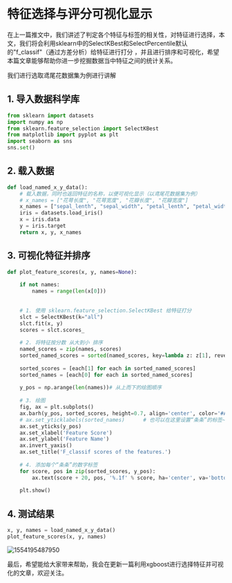 # 特征选择与评分可视化显示

在上一篇推文中，我们讲述了判定各个特征与标签的相关性，对特征进行选择，本文，我们将会利用sklearn中的SelectKBest和SelectPercentile默认的"f_classif"（通过方差分析）给特征进行打分 ，并且进行排序和可视化，希望本篇文章能够帮助你进一步挖掘数据当中特征之间的统计关系。

我们进行选取鸢尾花数据集为例进行讲解

## 1. 导入数据科学库

```python
from sklearn import datasets
import numpy as np
from sklearn.feature_selection import SelectKBest
from matplotlib import pyplot as plt
import seaborn as sns
sns.set()
```

## 2. 载入数据

```python
def load_named_x_y_data():
    # 载入数据，同时也返回特征的名称，以便可视化显示（以鸢尾花数据集为例）
    # x_names = ["花萼长度", "花萼宽度", "花瓣长度", "花瓣宽度"]
    x_names = ["sepal_lenth", "sepal_width", "petal_lenth", "petal_width"]
    iris = datasets.load_iris()
    x = iris.data
    y = iris.target
    return x, y, x_names
```

## 3. 可视化特征并排序

```python
def plot_feature_scores(x, y, names=None):
 
    if not names:
        names = range(len(x[0]))
 
 
    # 1. 使用 sklearn.feature_selection.SelectKBest 给特征打分
    slct = SelectKBest(k="all")
    slct.fit(x, y)
    scores = slct.scores_
 
    # 2. 将特征按分数 从大到小 排序
    named_scores = zip(names, scores)
    sorted_named_scores = sorted(named_scores, key=lambda z: z[1], reverse=True)
 
    sorted_scores = [each[1] for each in sorted_named_scores]
    sorted_names = [each[0] for each in sorted_named_scores]
 
    y_pos = np.arange(len(names))# 从上而下的绘图顺序
 
    # 3. 绘图
    fig, ax = plt.subplots()
    ax.barh(y_pos, sorted_scores, height=0.7, align='center', color='#AAAAAA', tick_label=sorted_names)
    # ax.set_yticklabels(sorted_names)      # 也可以在这里设置“条条”的标签~
    ax.set_yticks(y_pos)
    ax.set_xlabel('Feature Score')
    ax.set_ylabel('Feature Name')
    ax.invert_yaxis()
    ax.set_title('F_classif scores of the features.')
 
    # 4. 添加每个“条条”的数字标签
    for score, pos in zip(sorted_scores, y_pos):
        ax.text(score + 20, pos, '%.1f' % score, ha='center', va='bottom', fontsize=8)
 
    plt.show()
```

## 4. 测试结果

```python
x, y, names = load_named_x_y_data()
plot_feature_scores(x, y, names)
```

![1554195487950](C:\Users\MR686F~1.PEN\AppData\Local\Temp\1554195487950.png)



最后，希望能给大家带来帮助，我会在更新一篇利用xgboost进行选择特征并可视化的文章，欢迎关注。